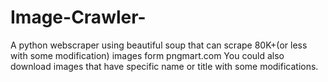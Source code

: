 # Image-Crawler-
A python webscraper using beautiful soup that can scrape 80K+(or less with some modification) images form pngmart.com
You could also download images that have specific name or title with some modifications.
